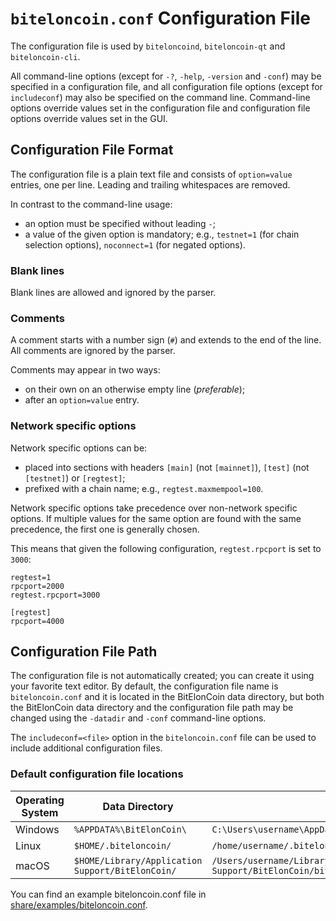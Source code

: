 # `biteloncoin.conf` Configuration File

The configuration file is used by `biteloncoind`, `biteloncoin-qt` and `biteloncoin-cli`.

All command-line options (except for `-?`, `-help`, `-version` and `-conf`) may be specified in a configuration file, and all configuration file options (except for `includeconf`) may also be specified on the command line. Command-line options override values set in the configuration file and configuration file options override values set in the GUI.

## Configuration File Format

The configuration file is a plain text file and consists of `option=value` entries, one per line. Leading and trailing whitespaces are removed.

In contrast to the command-line usage:
- an option must be specified without leading `-`;
- a value of the given option is mandatory; e.g., `testnet=1` (for chain selection options), `noconnect=1` (for negated options).

### Blank lines

Blank lines are allowed and ignored by the parser.

### Comments

A comment starts with a number sign (`#`) and extends to the end of the line. All comments are ignored by the parser.

Comments may appear in two ways:
- on their own on an otherwise empty line (_preferable_);
- after an `option=value` entry.

### Network specific options

Network specific options can be:
- placed into sections with headers `[main]` (not `[mainnet]`), `[test]` (not `[testnet]`) or `[regtest]`;
- prefixed with a chain name; e.g., `regtest.maxmempool=100`.

Network specific options take precedence over non-network specific options.
If multiple values for the same option are found with the same precedence, the
first one is generally chosen.

This means that given the following configuration, `regtest.rpcport` is set to `3000`:

```
regtest=1
rpcport=2000
regtest.rpcport=3000

[regtest]
rpcport=4000
```

## Configuration File Path

The configuration file is not automatically created; you can create it using your favorite text editor. By default, the configuration file name is `biteloncoin.conf` and it is located in the BitElonCoin data directory, but both the BitElonCoin data directory and the configuration file path may be changed using the `-datadir` and `-conf` command-line options.

The `includeconf=<file>` option in the `biteloncoin.conf` file can be used to include additional configuration files.

### Default configuration file locations

Operating System | Data Directory | Example Path
-- | -- | --
Windows | `%APPDATA%\BitElonCoin\` | `C:\Users\username\AppData\Roaming\BitElonCoin\biteloncoin.conf`
Linux | `$HOME/.biteloncoin/` | `/home/username/.biteloncoin/biteloncoin.conf`
macOS | `$HOME/Library/Application Support/BitElonCoin/` | `/Users/username/Library/Application Support/BitElonCoin/biteloncoin.conf`

You can find an example biteloncoin.conf file in [share/examples/biteloncoin.conf](../share/examples/biteloncoin.conf).
